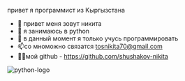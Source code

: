 привет я программист из Кыргызстана
- 👋 привет меня зовут никита
- 👀 я занимаюсь в python
- 🌱 в данный момент я только учусь программировать
- 📫со мноможно связатся tosnikita70@gmail.com
- 🐱‍👤мой github - https://github.com/shushakov-nikita

![python-logo](https://github.com/shushakov-nikita/shushakov-nikita/assets/136473721/a1de7ebc-8b3f-41e1-9c12-b31f30f0f687)
